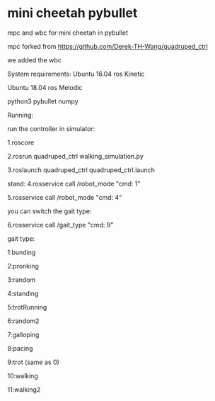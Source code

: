 # mini cheetah pybullet

mpc and wbc for mini cheetah in pybullet

mpc forked from https://github.com/Derek-TH-Wang/quadruped_ctrl

we added the wbc

System requirements:
Ubuntu 16.04 ros Kinetic

Ubuntu 18.04 ros Melodic

python3 pybullet numpy

Running:

run the controller in simulator:

1.roscore

2.rosrun quadruped_ctrl walking_simulation.py

3.roslaunch quadruped_ctrl quadruped_ctrl.launch

stand:
4.rosservice call /robot_mode "cmd: 1"

5.rosservice call /robot_mode "cmd: 4"

you can switch the gait type:

6.rosservice call /gait_type "cmd: 9"

gait type:


1:bunding

2:pronking

3:random

4:standing

5:trotRunning

6:random2

7:galloping

8:pacing

9:trot (same as 0)

10:walking

11:walking2

